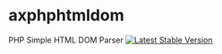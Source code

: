 # axphphtmldom
PHP Simple HTML DOM Parser
[![Latest Stable Version](https://poser.pugx.org/mmerian/axphphtmldom/v/stable)](https://packagist.org/packages/mrax714/axphphtmldom) 
